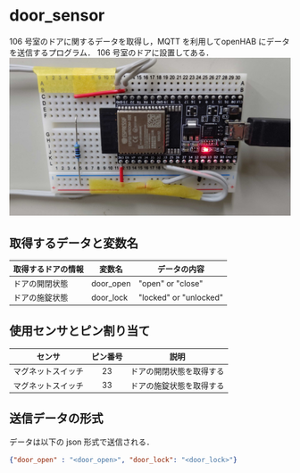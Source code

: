 # door_sensor
106 号室のドアに関するデータを取得し，MQTT を利用してopenHAB にデータを送信するプログラム．
106 号室のドアに設置してある．
<img src="https://github.com/nomlab/mcu-sensors/blob/main/door_sensor/mcu_door_sensor.JPG" alt="door_sensor" width="640px">
## 取得するデータと変数名
| 取得するドアの情報 | 変数名 | データの内容 |
| ---- | ---- | ---- |
| ドアの開閉状態 | door_open | "open" or "close" |
| ドアの施錠状態 | door_lock | "locked" or "unlocked" |
## 使用センサとピン割り当て
| センサ | ピン番号 | 説明 |
| ---- | :----: | ---- |
| マグネットスイッチ | 23 | ドアの開閉状態を取得する |
| マグネットスイッチ | 33 | ドアの施錠状態を取得する |
## 送信データの形式
データは以下の json 形式で送信される．
```json
{"door_open" : "<door_open>", "door_lock": "<door_lock>"}
```

